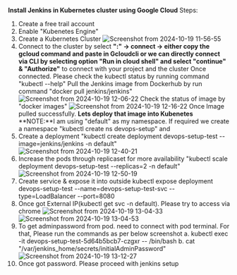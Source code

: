 **Install Jenkins in Kubernetes cluster using Google Cloud**
Steps:
1. Create a free trail account
2. Enable "Kubenetes Engine"
3. Create a Kubernetes Cluster
![Screenshot from 2024-10-19 11-56-55](https://github.com/user-attachments/assets/9cfd2b65-70fb-4a8b-bbe7-c5ec2793c881)
4. Connect to the cluster by select **":" -> connect -> either copy the gcloud command and paste in Gcloudcli or we can directly connect via CLI by selecting option "Run in cloud shell" and select "continue" & "Authorize"** to connect with your project and the cluster
Once connected. Please check the kubectl status by running command "kubectl --help"
Pull the Jenkins image from Dockerhub by run command "docker pull jenkins/jenkins"
![Screenshot from 2024-10-19 12-06-22](https://github.com/user-attachments/assets/00ba0dd6-6b64-4a4d-8a48-19d4afbe6abe)
Check the status of image by "docker images"
![Screenshot from 2024-10-19 12-16-22](https://github.com/user-attachments/assets/b6fe4795-9866-4e9e-b1e9-02ff1eac08d6)
Once Image pulled successfully.
**Lets deploy that image into Kubenetes**
**NOTE:**I am using "default" as my namespace. If required we create a namespace "kubectl create ns devops-setup" and 
1. Create a deployment "kubectl create deployment devops-setup-test --image=jenkins/jenkins -n default"
![Screenshot from 2024-10-19 12-40-21](https://github.com/user-attachments/assets/59e57924-79f1-4ace-89d7-602a4588b0bc)
2. Increase the pods through replicaset for more availability "kubectl scale deployment devops-setup-test --replicas=2 -n default"
![Screenshot from 2024-10-19 12-50-19](https://github.com/user-attachments/assets/7a3091aa-30aa-45d3-af07-4a431aa5308b)
3. Create service & expose it into outside 
kubectl expose deployment devops-setup-test --name=devops-setup-test-svc --type=LoadBalancer --port=8080
4. Once got External IP(kubectl get svc -n default). Please try to access via chrome
![Screenshot from 2024-10-19 13-04-33](https://github.com/user-attachments/assets/30f38bf5-d16f-4b36-a0e1-fd507e7b9a65)
![Screenshot from 2024-10-19 13-04-53](https://github.com/user-attachments/assets/cd318839-7533-4f11-b3c9-258e665a85b9)
5. To get adminpassword from pod. need to connect with pod terminal. For that, Please run the commands as per below screenshot
a. kubectl exec -it devops-setup-test-5d64b5bcb7-czgxr -- /bin/bash
b. cat "/var/jenkins_home/secrets/initialAdminPassword"
![Screenshot from 2024-10-19 13-12-27](https://github.com/user-attachments/assets/a60cc600-8c08-45c4-bcea-b190488099a8)
6. Once got password. Please proceed with jenkins setup
